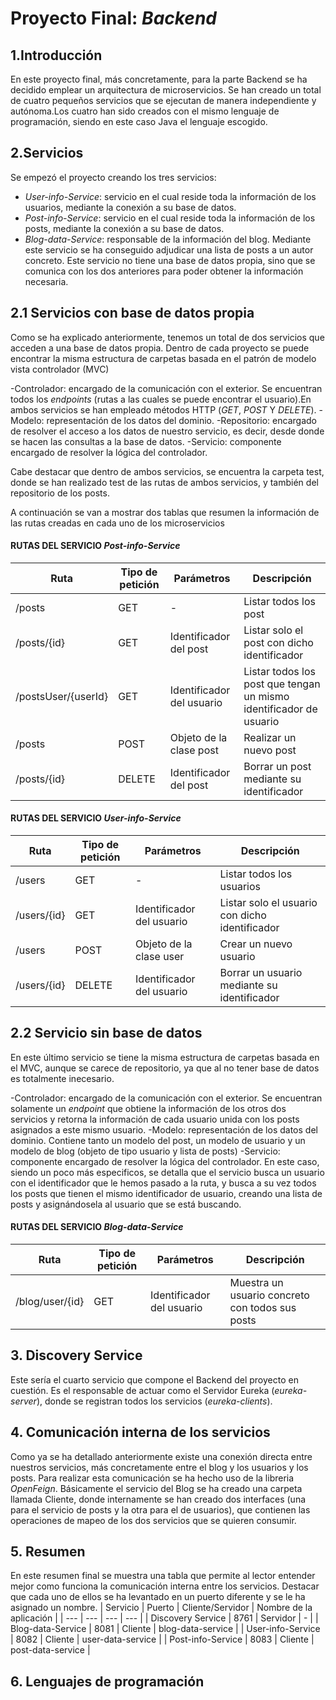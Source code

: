 # Proyecto Final: *Backend*

## 1.Introducción
En este proyecto final, más concretamente, para la parte Backend se ha decidido emplear un arquitectura de microservicios.
Se han creado un total de cuatro pequeños servicios que se ejecutan de manera independiente y autónoma.Los cuatro han sido creados
con el mismo lenguaje de programación, siendo en este caso Java el lenguaje escogido. 

## 2.Servicios
Se empezó el proyecto creando los tres servicios:

- *User-info-Service*: servicio en el cual reside toda la información de los usuarios, mediante la conexión a su base de datos. 
- *Post-info-Service*: servicio en el cual reside toda la información de los posts, mediante la conexión a su base de datos. 
- *Blog-data-Service*: responsable de la información del blog. Mediante este servicio se ha conseguido adjudicar una lista de posts 
a un autor concreto. Este servicio no tiene una base de datos propia, sino que se comunica con los dos anteriores para poder obtener 
la información necesaria. 

## 2.1 Servicios con base de datos propia

Como se ha explicado anteriormente, tenemos un total de dos servicios que acceden a una base de datos propia. Dentro de cada proyecto 
se puede encontrar la misma estructura de carpetas basada en el patrón de modelo vista controlador (MVC)

-Controlador: encargado de la comunicación con el exterior. Se encuentran todos los *endpoints* (rutas a las cuales se puede encontrar
el usuario).En ambos servicios se han empleado métodos HTTP (*GET*, *POST* Y *DELETE*). 
-Modelo: representación de los datos del dominio.
-Repositorio: encargado de resolver el acceso a los datos de nuestro servicio, es decir, desde donde se hacen las consultas a la base 
de datos.
-Servicio: componente encargado de resolver la lógica del controlador. 

Cabe destacar que dentro de ambos servicios, se encuentra la carpeta test, donde se han realizado test de las rutas de ambos servicios, 
y también del repositorio de los posts. 

A continuación se van a mostrar dos tablas que resumen la información de las rutas creadas en cada uno de los microservicios

 
#### RUTAS DEL SERVICIO *Post-info-Service* ####

| Ruta | Tipo de petición | Parámetros | Descripción | 
| --- | --- |  --- |  --- |
| /posts | GET | - | Listar todos los post  |
| /posts/{id} | GET | Identificador del post | Listar solo el post con dicho identificador |
| /postsUser/{userId} | GET | Identificador del usuario | Listar todos los post que tengan un mismo identificador de usuario |
| /posts | POST | Objeto de la clase post | Realizar un nuevo post |
| /posts/{id} | DELETE | Identificador del post  | Borrar un post mediante su identificador |


#### RUTAS DEL SERVICIO *User-info-Service* ####

| Ruta | Tipo de petición | Parámetros | Descripción | 
| --- | --- |  --- |  --- |
| /users | GET | - | Listar todos los usuarios  |
| /users/{id} | GET | Identificador del usuario | Listar solo el usuario con dicho identificador |
| /users| POST | Objeto de la clase user | Crear un nuevo usuario |
| /users/{id} | DELETE | Identificador del usuario  | Borrar un usuario mediante su identificador |


## 2.2 Servicio sin base de datos 
En este último servicio se tiene la misma estructura de carpetas basada en el MVC, aunque se carece de repositorio, ya que al no
tener base de datos es totalmente inecesario. 

-Controlador: encargado de la comunicación con el exterior. Se encuentran solamente un *endpoint* que obtiene la información de los
otros dos servicios y retorna la información de cada usuario unida con los posts asignados a este mismo usuario.
-Modelo: representación de los datos del dominio. Contiene tanto un modelo del post, un modelo de usuario y un modelo de blog (objeto 
de tipo usuario y lista de posts)
-Servicio: componente encargado de resolver la lógica del controlador. En este caso, siendo un poco más especificos, se detalla que el 
servicio busca un usuario con el identificador que le hemos pasado a la ruta, y busca a su vez todos los posts que tienen el mismo identificador
de usuario, creando una lista de posts y asignándosela al usuario que se está buscando. 

#### RUTAS DEL SERVICIO *Blog-data-Service* ####

| Ruta | Tipo de petición | Parámetros | Descripción | 
| --- | --- |  --- |  --- |
| /blog/user/{id} | GET | Identificador del usuario | Muestra un usuario concreto con todos sus posts  |


## 3. Discovery Service
Este sería el cuarto servicio que compone el Backend del proyecto en cuestión. Es el responsable de actuar como el Servidor Eureka (*eureka-server*), 
donde se registran todos los servicios (*eureka-clients*).

## 4. Comunicación interna de los servicios
Como ya se ha detallado anteriormente existe una conexión directa entre nuestros servicios, más concretamente entre el blog y los usuarios
y los posts. Para realizar esta comunicación se ha hecho uso de la libreria *OpenFeign*. Básicamente el servicio del Blog se ha creado una carpeta
llamada Cliente, donde internamente se han creado dos interfaces (una para el servicio de posts y la otra para el de usuarios), que contienen
las operaciones de mapeo de los dos servicios que se quieren consumir. 

## 5. Resumen
En este resumen final se muestra una tabla que permite al lector entender mejor como funciona la comunicación interna entre los servicios. Destacar
que cada uno de ellos se ha levantado en un puerto diferente y se le ha asignado un nombre. 
| Servicio | Puerto | Cliente/Servidor | Nombre de la aplicación | 
| --- | --- |  --- |  --- |
| Discovery Service | 8761 | Servidor | - |
| Blog-data-Service | 8081 | Cliente | blog-data-service |
| User-info-Service | 8082 | Cliente | user-data-service |
| Post-info-Service | 8083 | Cliente | post-data-service |

## 6. Lenguajes de programación





